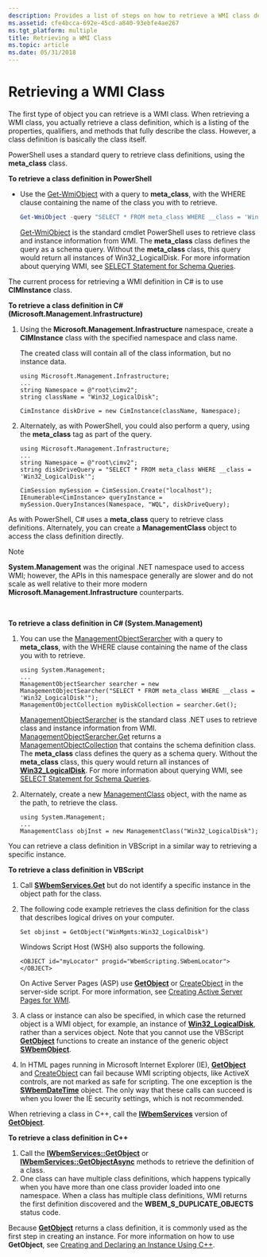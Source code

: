 ```yaml
---
description: Provides a list of steps on how to retrieve a WMI class definition using Powershell, C#, VBScript, and C++.
ms.assetid: cfe4bcca-692e-45cd-a840-93ebfe4ae267
ms.tgt_platform: multiple
title: Retrieving a WMI Class
ms.topic: article
ms.date: 05/31/2018
---
```


# Retrieving a WMI Class

The first type of object you can retrieve is a WMI class. When retrieving a WMI class, you actually retrieve a class definition, which is a listing of the properties, qualifiers, and methods that fully describe the class. However, a class definition is basically the class itself.

PowerShell uses a standard query to retrieve class definitions, using the **meta\_class** class.

**To retrieve a class definition in PowerShell**

-   Use the [Get-WmiObject](/powershell/module/microsoft.powershell.management/get-wmiobject) with a query to **meta\_class**, with the WHERE clause containing the name of the class you with to retrieve.

    ```PowerShell
    Get-WmiObject -query "SELECT * FROM meta_class WHERE __class = 'Win32_LogicalDisk'"
    ```

    

    [Get-WmiObject](/powershell/module/microsoft.powershell.management/get-wmiobject) is the standard cmdlet PowerShell uses to retrieve class and instance information from WMI. The **meta\_class** class defines the query as a schema query. Without the **meta\_class** class, this query would return all instances of Win32\_LogicalDisk. For more information about querying WMI, see [SELECT Statement for Schema Queries](select-statement-for-schema-queries.md).

The current process for retrieving a WMI definition in C# is to use **CIMInstance** class.

**To retrieve a class definition in C# (Microsoft.Management.Infrastructure)**

1.  Using the **Microsoft.Management.Infrastructure** namespace, create a **CIMInstance** class with the specified namespace and class name.

    The created class will contain all of the class information, but no instance data.

    ```CSharp
    using Microsoft.Management.Infrastructure;
    ...
    string Namespace = @"root\cimv2";
    string className = "Win32_LogicalDisk";

    CimInstance diskDrive = new CimInstance(className, Namespace);
    ```

    

2.  Alternately, as with PowerShell, you could also perform a query, using the **meta\_class** tag as part of the query.

    ```CSharp
    using Microsoft.Management.Infrastructure;
    ...
    string Namespace = @"root\cimv2";
    string diskDriveQuery = "SELECT * FROM meta_class WHERE __class = 'Win32_LogicalDisk'";

    CimSession mySession = CimSession.Create("localhost");
    IEnumerable<CimInstance> queryInstance = mySession.QueryInstances(Namespace, "WQL", diskDriveQuery);
    ```

    

As with PowerShell, C# uses a **meta\_class** query to retrieve class definitions. Alternately, you can create a **ManagementClass** object to access the class definition directly.

> [!Note]  
> **System.Management** was the original .NET namespace used to access WMI; however, the APIs in this namespace generally are slower and do not scale as well relative to their more modern **Microsoft.Management.Infrastructure** counterparts.

 

**To retrieve a class definition in C# (System.Management)**

1.  You can use the [ManagementObjectSerarcher](/dotnet/api/system.management.managementobjectsearcher) with a query to **meta\_class**, with the WHERE clause containing the name of the class you with to retrieve.

    ```CSharp
    using System.Management;
    ...
    ManagementObjectSearcher searcher = new ManagementObjectSearcher("SELECT * FROM meta_class WHERE __class = 'Win32_LogicalDisk'");
    ManagementObjectCollection myDiskCollection = searcher.Get();
    ```

    

    [ManagementObjectSerarcher](/dotnet/api/system.management.managementobjectsearcher) is the standard class .NET uses to retrieve class and instance information from WMI. [ManagementObjectSerarcher.Get](/dotnet/api/system.management.managementobjectsearcher.get#System_Management_ManagementObjectSearcher_Get) returns a [ManagementObjectCollection](/dotnet/api/system.management.managementobjectcollection) that contains the schema definition class. The **meta\_class** class defines the query as a schema query. Without the **meta\_class** class, this query would return all instances of [**Win32\_LogicalDisk**](/windows/desktop/CIMWin32Prov/win32-logicaldisk). For more information about querying WMI, see [SELECT Statement for Schema Queries](select-statement-for-schema-queries.md).

2.  Alternately, create a new [ManagementClass](/dotnet/api/system.management.managementclass) object, with the name as the path, to retrieve the class.

    ```CSharp
    using System.Management;
    ...
    ManagementClass objInst = new ManagementClass("Win32_LogicalDisk");
    ```

    

You can retrieve a class definition in VBScript in a similar way to retrieving a specific instance.

**To retrieve a class definition in VBScript**

1.  Call [**SWbemServices.Get**](swbemservices-get.md) but do not identify a specific instance in the object path for the class.
2.  The following code example retrieves the class definition for the class that describes logical drives on your computer.

    ```VB
    Set objinst = GetObject("WinMgmts:Win32_LogicalDisk")
    ```

    

    Windows Script Host (WSH) also supports the following.

    ```VB
    <OBJECT id="myLocator" progid="WbemScripting.SWbemLocator"></OBJECT>
    ```

    

    On Active Server Pages (ASP) use [**GetObject**](https://msdn.microsoft.com/library/e9waz863(v=VS.71).aspx) or [CreateObject](/previous-versions//xzysf6hc(v=vs.85)) in the server-side script. For more information, see [Creating Active Server Pages for WMI](creating-active-server-pages-for-wmi.md).

3.  A class or instance can also be specified, in which case the returned object is a WMI object, for example, an instance of [**Win32\_LogicalDisk**](/windows/desktop/CIMWin32Prov/win32-logicaldisk), rather than a services object. Note that you cannot use the VBScript [**GetObject**](https://msdn.microsoft.com/library/e9waz863(v=VS.71).aspx) functions to create an instance of the generic object [**SWbemObject**](swbemobject.md).
4.  In HTML pages running in Microsoft Internet Explorer (IE), [**GetObject**](https://msdn.microsoft.com/library/e9waz863(v=VS.71).aspx) and [CreateObject](/previous-versions//xzysf6hc(v=vs.85)) can fail because WMI scripting objects, like ActiveX controls, are not marked as safe for scripting. The one exception is the [**SWbemDateTime**](swbemdatetime.md) object. The only way that these calls can succeed is when you lower the IE security settings, which is not recommended.

When retrieving a class in C++, call the [**IWbemServices**](/windows/desktop/api/WbemCli/nn-wbemcli-iwbemservices) version of [**GetObject**](/windows/desktop/api/WbemCli/nf-wbemcli-iwbemservices-getobject).

**To retrieve a class definition in C++**

1.  Call the [**IWbemServices::GetObject**](/windows/desktop/api/WbemCli/nf-wbemcli-iwbemservices-getobject) or [**IWbemServices::GetObjectAsync**](/windows/desktop/api/WbemCli/nf-wbemcli-iwbemservices-getobjectasync) methods to retrieve the definition of a class.
2.  One class can have multiple class definitions, which happens typically when you have more than one class provider loaded into one namespace. When a class has multiple class definitions, WMI returns the first definition discovered and the **WBEM\_S\_DUPLICATE\_OBJECTS** status code.

Because [**GetObject**](/windows/desktop/api/WbemCli/nf-wbemcli-iwbemservices-getobject) returns a class definition, it is commonly used as the first step in creating an instance. For more information on how to use **GetObject**, see [Creating and Declaring an Instance Using C++](creating-and-declaring-an-instance-using-c-.md).

 

 
